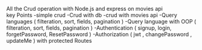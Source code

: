 All the Crud operation with Node.js and express on movies api  
key Points 
-simple crud 
-Crud with db 
-crud with movies api 
-Query languages ( filteration, sort, fields, pagination  )
-Query language with OOP ( filteration, sort, fields, pagination  )
-Authentication ( signup, login, forgetPassword, ResetPassword )
-Authorization ( jwt , changePassword , updateMe ) with protected Routes
